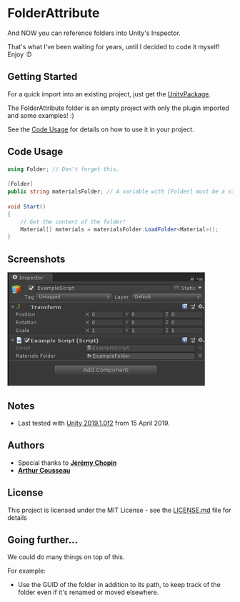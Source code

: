 # FolderAttribute

And NOW you can reference folders into Unity's Inspector.

That's what I've been waiting for years, until I decided to code it myself! Enjoy :D

## Getting Started

For a quick import into an existing project, just get the [UnityPackage](FolderAttributePackage.unitypackage).

The FolderAttribute folder is an empty project with only the plugin imported and some examples! :)

See the [Code Usage](#code-usage) for details on how to use it in your project.

## Code Usage

```csharp
using Folder; // Don't forget this.

[Folder]
public string materialsFolder; // A variable with [Folder] must be a string.

void Start()
{
    // Get the content of the folder!
    Material[] materials = materialsFolder.LoadFolder<Material>();
}
```

## Screenshots

![Example 1](Screenshots/Example_1.PNG)

## Notes

* Last tested with [Unity 2019.1.0f2](https://unity3d.com/unity/whats-new/2019.1.0) from 15 April 2019.

## Authors

* Special thanks to **[Jérémy Chopin](https://www.linkedin.com/in/jeremy-chopin/)**
* **[Arthur Cousseau](https://www.linkedin.com/in/arthurcousseau)**

## License

This project is licensed under the MIT License - see the [LICENSE.md](LICENSE.md) file for details

## Going further...

We could do many things on top of this.

For example:

- Use the GUID of the folder in addition to its path, to keep track of the folder even if it's renamed or moved elsewhere.
